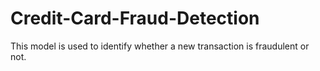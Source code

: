 # Credit-Card-Fraud-Detection
This model is used to identify whether a new transaction is fraudulent or not.
